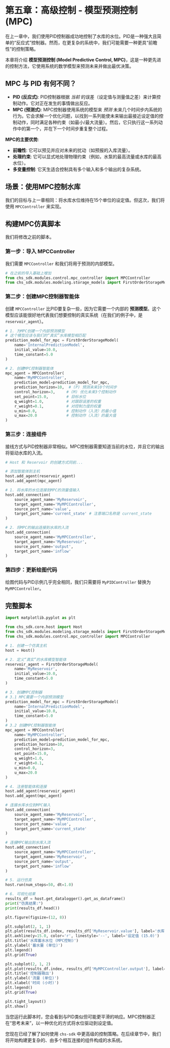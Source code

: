 # 第五章：高级控制 - 模型预测控制 (MPC)

在上一章中，我们使用PID控制器成功地控制了水库的水位。PID是一种强大且简单的“反应式”控制器。然而，在更复杂的系统中，我们可能需要一种更具“前瞻性”的控制策略。

本章将介绍 **模型预测控制 (Model Predictive Control, MPC)**，这是一种更先进的控制方法，它使用系统的数学模型来预测未来并做出最优决策。

## MPC 与 PID 有何不同？

*   **PID (反应式)**: PID控制器根据 *当前* 的误差（设定值与测量值之差）来计算控制动作。它对正在发生的事情做出反应。
*   **MPC (预测式)**: MPC控制器使用系统的模型来 *预测* 未来几个时间步内系统的行为。它会求解一个优化问题，以找到一系列能使未来输出最接近设定值的控制动作，同时满足各种约束（如最小/最大流量）。然后，它只执行这一系列动作中的第一个，并在下一个时间步重复整个过程。

**MPC的主要优势**:
*   **前瞻性**: 它可以预见并应对未来的扰动（如预报的入库流量）。
*   **处理约束**: 它可以显式地处理物理约束（例如，水泵的最高流量或水库的最高水位）。
*   **多变量控制**: 它天生适合控制具有多个输入和多个输出的复杂系统。

## 场景：使用MPC控制水库

我们的目标与上一章相同：将水库水位维持在15个单位的设定值。但这次，我们将使用 `MPCController` 来实现。

## 构建MPC仿真脚本

我们将修改之前的脚本。

### 第一步：导入 MPCController

我们需要 `MPCController` 和我们将用于预测的内部模型。

```python
# 在之前的导入基础上增加
from chs_sdk.modules.control.mpc_controller import MPCController
from chs_sdk.modules.modeling.storage_models import FirstOrderStorageModel
```

### 第二步：创建MPC控制器智能体

创建 `MPCController` 比PID要复杂一些，因为它需要一个内部的 **预测模型**。这个模型应该能很好地代表我们想要控制的真实系统（在我们的例子中，是 `reservoir_agent`）。

```python
# 1. 为MPC创建一个内部预测模型
# 这个模型应该与我们的“真实”水库模型相匹配
prediction_model_for_mpc = FirstOrderStorageModel(
    name='InternalPredictionModel',
    initial_value=10.0,
    time_constant=5.0
)

# 2. 创建MPC控制器智能体
mpc_agent = MPCController(
    name='MyMPCController',
    prediction_model=prediction_model_for_mpc,
    prediction_horizon=10,  # (P) 预测未来10个时间步
    control_horizon=3,     # (M) 优化未来3个控制动作
    set_point=15.0,        # 目标水位
    q_weight=1.0,          # 对跟踪误差的权重
    r_weight=0.1,          # 对控制力度的权重
    u_min=0.0,             # 控制动作（入流）的最小值
    u_max=20.0             # 控制动作（入流）的最大值
)
```

### 第三步：连接组件

接线方式与PID控制器非常相似。MPC控制器需要知道当前的水位，并且它的输出将驱动水库的入流。

```python
# Host 和 Reservoir 的创建方式同前...

# 添加智能体到主机
host.add_agent(reservoir_agent)
host.add_agent(mpc_agent)

# 1. 将水库的水位连接到MPC的测量值输入
host.add_connection(
    source_agent_name='MyReservoir',
    target_agent_name='MyMPCController',
    source_port_name='value',
    target_port_name='current_state' # 注意端口名称是 current_state
)

# 2. 将MPC的输出连接到水库的入流
host.add_connection(
    source_agent_name='MyMPCController',
    target_agent_name='MyReservoir',
    source_port_name='output',
    target_port_name='inflow'
)
```

### 第四步：更新绘图代码

绘图代码与PID示例几乎完全相同，我们只需要将 `MyPIDController` 替换为 `MyMPCController`。

## 完整脚本

```python
import matplotlib.pyplot as plt

from chs_sdk.core.host import Host
from chs_sdk.modules.modeling.storage_models import FirstOrderStorageModel
from chs_sdk.modules.control.mpc_controller import MPCController

# 1. 创建一个仿真主机
host = Host()

# 2. 定义“真实”的水库模型智能体
reservoir_agent = FirstOrderStorageModel(
    name='MyReservoir',
    initial_value=10.0,
    time_constant=5.0
)

# 3. 创建MPC控制器
# 3.1 MPC需要一个内部预测模型
prediction_model_for_mpc = FirstOrderStorageModel(
    name='InternalPredictionModel',
    initial_value=10.0,
    time_constant=5.0
)
# 3.2 创建MPC控制器智能体
mpc_agent = MPCController(
    name='MyMPCController',
    prediction_model=prediction_model_for_mpc,
    prediction_horizon=10,
    control_horizon=3,
    set_point=15.0,
    q_weight=1.0,
    r_weight=0.1,
    u_min=0.0,
    u_max=20.0
)

# 4. 注册智能体和连接
host.add_agent(reservoir_agent)
host.add_agent(mpc_agent)

# 连接水库水位到MPC输入
host.add_connection(
    source_agent_name='MyReservoir',
    target_agent_name='MyMPCController',
    source_port_name='value',
    target_port_name='current_state'
)

# 连接MPC输出到水库入流
host.add_connection(
    source_agent_name='MyMPCController',
    target_agent_name='MyReservoir',
    source_port_name='output',
    target_port_name='inflow'
)

# 5. 运行仿真
host.run(num_steps=50, dt=1.0)

# 6. 可视化结果
results_df = host.get_datalogger().get_as_dataframe()
print("仿真结果:")
print(results_df.head())

plt.figure(figsize=(12, 8))

plt.subplot(2, 1, 1)
plt.plot(results_df.index, results_df['MyReservoir.value'], label='水库蓄水量')
plt.axhline(y=15.0, color='r', linestyle='--', label='设定值 (15.0)')
plt.title('水库蓄水水位 (MPC控制)')
plt.ylabel('蓄水量 (单位)')
plt.legend()
plt.grid(True)

plt.subplot(2, 1, 2)
plt.plot(results_df.index, results_df['MyMPCController.output'], label='MPC 输出 (入流量)')
plt.title('控制器输出')
plt.ylabel('流量 (单位)')
plt.xlabel('时间 (小时)')
plt.legend()
plt.grid(True)

plt.tight_layout()
plt.show()

```

当您运行此脚本时，您会看到与PID类似但可能更平滑的响应。MPC控制器正在“思考未来”，以一种优化的方式将水位驱动到设定值。

您现在已经了解了如何使用 `chs-sdk` 中更高级的控制策略。在后续章节中，我们将开始构建更复杂的、由多个相互连接的组件构成的水系统。

